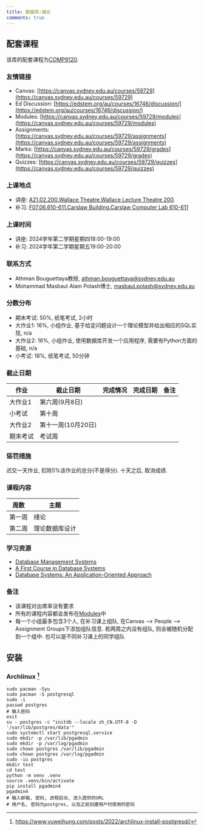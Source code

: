 ```yaml
---
title: 数据库:绪论
comments: true
---
```


## 配套课程

该库的配套课程为[COMP9120](https://www.sydney.edu.au/units/COMP9120).

### 友情链接

- Canvas: [https://canvas.sydney.edu.au/courses/59729](https://canvas.sydney.edu.au/courses/59729)
- Ed Discussion: [https://edstem.org/au/courses/16746/discussion/](https://edstem.org/au/courses/16746/discussion/)
- Modules: [https://canvas.sydney.edu.au/courses/59729/modules](https://canvas.sydney.edu.au/courses/59729/modules)
- Assignments: [https://canvas.sydney.edu.au/courses/59729/assignments](https://canvas.sydney.edu.au/courses/59729/assignments)
- Marks: [https://canvas.sydney.edu.au/courses/59729/grades](https://canvas.sydney.edu.au/courses/59729/grades)
- Quizzes: [https://canvas.sydney.edu.au/courses/59729/quizzes](https://canvas.sydney.edu.au/courses/59729/quizzes)

### 上课地点

- 讲座: [A21.02.200.Wallace Theatre.Wallace Lecture Theatre 200](https://maps.sydney.edu.au/?room=A21.02.200).
- 补习: [F07.06.610-611.Carslaw Building.Carslaw Computer Lab 610-611](https://maps.sydney.edu.au/?room=F07.06.610-611)

### 上课时间

- 讲座: 2024学年第二学期星期四18:00-19:00
- 补习: 2024学年第二学期星期五19:00-20:00

### 联系方式

- Athman Bouguettaya教授, athman.bouguettaya@sydney.edu.au
- Mohammad Masbaul Alam Polash博士, masbaul.polash@sydney.edu.au

### 分数分布

- 期末考试: 50%, 纸笔考试, 2小时
- 大作业1: 16%, 小组作业, 基于给定问题设计一个理论模型并给出相应的SQL实现, n/a
- 大作业2: 16%, 小组作业, 使用数据库开发一个应用程序, 需要有Python方面的基础, n/a
- 小考试: 18%, 纸笔考试, 50分钟

### 截止日期

|作业|截止日期|完成情况|完成日期|备注|
|-|-|-|-|-|
|大作业1|第六周(9月8日)||||
|小考试|第十周||||
|大作业2|第十一周(10月20日)||||
|期末考试|考试周||||

### 惩罚措施

迟交一天作业, 扣除5%该作业的总分(不是得分). 十天之后, 取消成绩.

### 课程内容

|周数|主题|
|-|-|
|第一周|绪论|
|第二周|理论数据库设计|

### 学习资源

- [Database Management Systems](https://drive.google.com/file/d/1PzsSu6P5BwX91bJHu-9pCh6vikslcuQr/view?usp=sharing)
- [A First Course in Database Systems](https://drive.google.com/file/d/1EwY5MhTM2Q9PtkOMcraBgI5Zt-ps6SYW/view?usp=sharing)
- [Database Systems: An Application-Oriented Approach](https://archive.org/details/databasesystemsa0002kife)

### 备注

- 该课程对出席率没有要求
- 所有的课程内容都会发布在[Modules](https://canvas.sydney.edu.au/courses/59729/modules)中
- 每一个小组最多包含3个人, 在补习课上组队, 在Canvas --> People --> Assignment Groups下添加组队信息. 若两周之内没有组队, 则会被随机分配到一个组中. 也可以是不同补习课上的同学组队

## 安装

### Archlinux [^1]

```
sudo pacman -Syu
sudo pacman -S postgresql
sudo -i
passwd postgres
# 输入密码
exit
su - postgres -c "initdb --locale zh_CN.UTF-8 -D '/var/lib/postgres/data'"
sudo systemctl start postgresql.service
sudo mkdir -p /var/lib/pgadmin
sudo mkdir -p /var/log/pgadmin
sudo chown postgres /var/lib/pgadmin
sudo chown postgres /var/log/pgadmin
sudo -iu postgres
mkdir test
cd test
python -m venv .venv
source .venv/bin/activate
pip install pgadmin4
pgadmin4
# 输入邮箱, 密码, 进程启动, 进入提供的URL
# 用户名, 密码为postgres, 以及之前创建用户时使用的密码
```
[^1]: https://www.yuweihung.com/posts/2022/archlinux-install-postgresql/